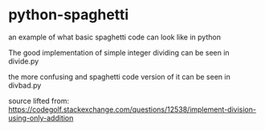 # python-spaghetti
an example of what basic spaghetti code can look like in python

The good implementation of simple integer dividing can be seen in divide.py

the more confusing and spaghetti code version of it can be seen in divbad.py

source lifted from:
https://codegolf.stackexchange.com/questions/12538/implement-division-using-only-addition
